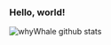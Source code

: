 ### Hello, world!


![whyWhale github stats](https://github-readme-stats.vercel.app/api?username=whyWhale&show_icons=true&theme=shades-of-purple)

<!--
**whyWhale/whyWhale** is a ✨ _special_ ✨ repository because its `README.md` (this file) appears on your GitHub profile.

Here are some ideas to get you started:

- 🔭 I’m currently working on ...
- 🌱 I’m currently learning ...
- 👯 I’m looking to collaborate on ...
- 🤔 I’m looking for help with ...
- 💬 Ask me about ...
- 📫 How to reach me: ...
- 😄 Pronouns: ...
- ⚡ Fun fact: ...
-->
